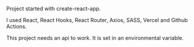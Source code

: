 Project started with create-react-app.

I used React, React Hooks, React Router, Axios, SASS, Vercel and Github Actions.

This project needs an api to work. It is set in an environmental variable.
